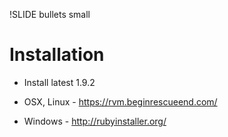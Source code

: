 !SLIDE bullets small
# Installation

* Install latest 1.9.2

* OSX, Linux - https://rvm.beginrescueend.com/

* Windows - http://rubyinstaller.org/ 

